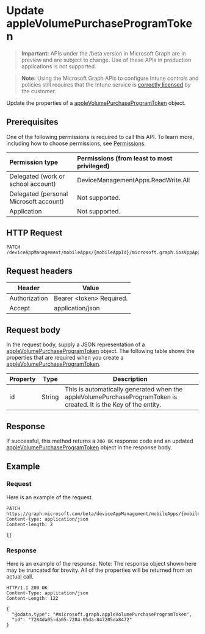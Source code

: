 ﻿# Update appleVolumePurchaseProgramToken

> **Important:** APIs under the /beta version in Microsoft Graph are in preview and are subject to change. Use of these APIs in production applications is not supported.

> **Note:** Using the Microsoft Graph APIs to configure Intune controls and policies still requires that the Intune service is [correctly licensed](https://go.microsoft.com/fwlink/?linkid=839381) by the customer.

Update the properties of a [appleVolumePurchaseProgramToken](../resources/intune_apps_applevolumepurchaseprogramtoken.md) object.
## Prerequisites
One of the following permissions is required to call this API. To learn more, including how to choose permissions, see [Permissions](../../../concepts/permissions_reference.md).

|Permission type      | Permissions (from least to most privileged)              |
|:--------------------|:---------------------------------------------------------|
|Delegated (work or school account) | DeviceManagementApps.ReadWrite.All    |
|Delegated (personal Microsoft account) | Not supported.    |
|Application | Not supported. |

## HTTP Request
<!-- {
  "blockType": "ignored"
}
-->
```http
PATCH /deviceAppManagement/mobileApps/{mobileAppId}/microsoft.graph.iosVppApp/vppToken
```

## Request headers
|Header|Value|
|---|---|
|Authorization|Bearer &lt;token&gt; Required.|
|Accept|application/json|

## Request body
In the request body, supply a JSON representation of a [appleVolumePurchaseProgramToken](../resources/intune_apps_applevolumepurchaseprogramtoken.md) object.
The following table shows the properties that are required when you create a [appleVolumePurchaseProgramToken](../resources/intune_apps_applevolumepurchaseprogramtoken.md).

|Property|Type|Description|
|---|---|---|
|id|String|This is automatically generated when the appleVolumePurchaseProgramToken is created. It is the Key of the entity.|

## Response
If successful, this method returns a `200 OK` response code and an updated [appleVolumePurchaseProgramToken](../resources/intune_apps_applevolumepurchaseprogramtoken.md) object in the response body.

## Example
### Request
Here is an example of the request.
```http
PATCH https://graph.microsoft.com/beta/deviceAppManagement/mobileApps/{mobileAppId}/microsoft.graph.iosVppApp/vppToken
Content-type: application/json
Content-length: 2

{}
```

### Response
Here is an example of the response. Note: The response object shown here may be truncated for brevity. All of the properties will be returned from an actual call.
```http
HTTP/1.1 200 OK
Content-Type: application/json
Content-Length: 122

{
  "@odata.type": "#microsoft.graph.appleVolumePurchaseProgramToken",
  "id": "7284da05-da05-7284-05da-847205da8472"
}
```



